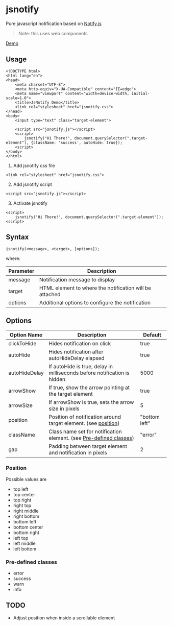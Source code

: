 # jsnotify
Pure javascript notification based on [Notify.js](https://notifyjs.jpillora.com/)

>Note: this uses web components

[Demo](https://emandeguzman.github.io/jsnotify/demo.html)

## Usage
```
<!DOCTYPE html>
<html lang="en">
<head>
    <meta charset="UTF-8">
    <meta http-equiv="X-UA-Compatible" content="IE=edge">
    <meta name="viewport" content="width=device-width, initial-scale=1.0">
    <title>JsNotify Demo</title>
    <link rel="stylesheet" href="jsnotify.css">
</head>
<body>
    <input type="text" class="target-element">

    <script src="jsnotify.js"></script>
    <script>
        jsnotify("Hi There!", document.querySelector(".target-element"), {className: 'success', autoHide: true});
    <script>
</body>
</html>
```

1. Add jsnotify css file
```
<link rel="stylesheet" href="jsnotify.css">
```
2. Add jsnotify script
```
<script src="jsnotify.js"></script>
```
3. Activate jsnotify
```
<script>
    jsnotify("Hi There!", document.querySelector(".target-element"));
<script>
```


## Syntax
```
jsnotify(<message>, <target>, [options]);
```
where:

|Parameter | Description
|---       |---
|message   | Notification message to display
|target    | HTML element to where the notification will be attached
|options   | Additional options to configure the notification



## Options

|Option Name    | Description                                                                               | Default
|---            |---                                                                                        |---
|clickToHide    |Hides notification on click                                                                |true
|autoHide       |Hides notification after autoHideDelay elapsed                                             |true
|autoHideDelay  |If autoHide is true, delay in milliseconds before notification is hidden                   |5000
|arrowShow      |If true, show the arrow pointing at the target element                                     |true
|arrowSize      |If arrowShow is true, sets the arrow size in pixels                                        |5
|position       |Position of notification around target element. (see [position](#Position))                |"bottom left"
|className      |Class name set for notification element. (see [Pre-defined classes](#Pre-defined-classes)) |"error"
|gap            |Padding between target element and notification in pixels                                  |2


### Position
Possible values are
- top left
- top center
- top right
- right top
- right middle
- right bottom
- bottom left
- bottom center
- bottom right
- left top
- left middle
- left bottom

### Pre-defined classes
- error
- success
- warn
- info



## TODO
- Adjust position when inside a scrollable element